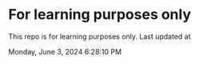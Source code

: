 # For learning purposes only
This repo is for learning purposes only.
Last updated at

Monday, June 3, 2024 6:28:10 PM

